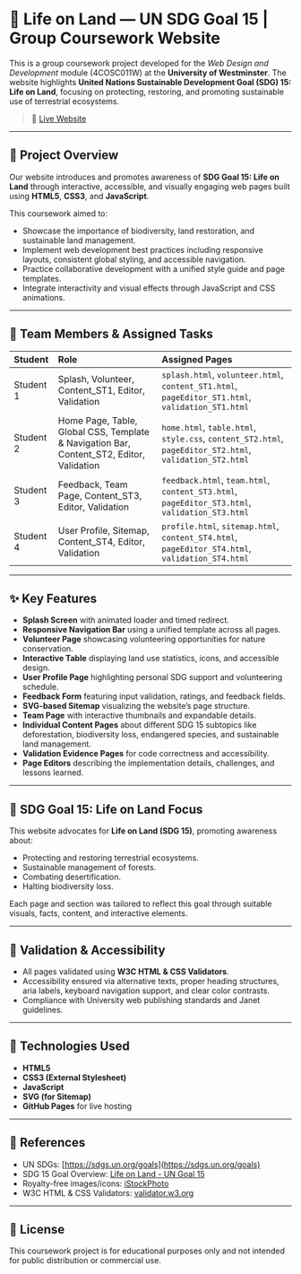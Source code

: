 # 🌿 Life on Land — UN SDG Goal 15 | Group Coursework Website

This is a group coursework project developed for the *Web Design and Development* module (4COSC011W) at the **University of Westminster**. The website highlights **United Nations Sustainable Development Goal (SDG) 15: Life on Land**, focusing on protecting, restoring, and promoting sustainable use of terrestrial ecosystems.

> 📌 [Live Website](https://jaindiedm.github.io/CW_IIT_WEB/)

---

## 📖 Project Overview

Our website introduces and promotes awareness of **SDG Goal 15: Life on Land** through interactive, accessible, and visually engaging web pages built using **HTML5**, **CSS3**, and **JavaScript**.  

This coursework aimed to:
- Showcase the importance of biodiversity, land restoration, and sustainable land management.
- Implement web development best practices including responsive layouts, consistent global styling, and accessible navigation.
- Practice collaborative development with a unified style guide and page templates.
- Integrate interactivity and visual effects through JavaScript and CSS animations.

---

## 👥 Team Members & Assigned Tasks

| Student | Role | Assigned Pages |
|:---------|:-------------------|:-----------------|
| Student 1 | Splash, Volunteer, Content_ST1, Editor, Validation | `splash.html`, `volunteer.html`, `content_ST1.html`, `pageEditor_ST1.html`, `validation_ST1.html` |
| Student 2 | Home Page, Table, Global CSS, Template & Navigation Bar, Content_ST2, Editor, Validation | `home.html`, `table.html`, `style.css`, `content_ST2.html`, `pageEditor_ST2.html`, `validation_ST2.html` |
| Student 3 | Feedback, Team Page, Content_ST3, Editor, Validation | `feedback.html`, `team.html`, `content_ST3.html`, `pageEditor_ST3.html`, `validation_ST3.html` |
| Student 4 | User Profile, Sitemap, Content_ST4, Editor, Validation | `profile.html`, `sitemap.html`, `content_ST4.html`, `pageEditor_ST4.html`, `validation_ST4.html` |

---

## ✨ Key Features

- **Splash Screen** with animated loader and timed redirect.
- **Responsive Navigation Bar** using a unified template across all pages.
- **Volunteer Page** showcasing volunteering opportunities for nature conservation.
- **Interactive Table** displaying land use statistics, icons, and accessible design.
- **User Profile Page** highlighting personal SDG support and volunteering schedule.
- **Feedback Form** featuring input validation, ratings, and feedback fields.
- **SVG-based Sitemap** visualizing the website’s page structure.
- **Team Page** with interactive thumbnails and expandable details.
- **Individual Content Pages** about different SDG 15 subtopics like deforestation, biodiversity loss, endangered species, and sustainable land management.
- **Validation Evidence Pages** for code correctness and accessibility.
- **Page Editors** describing the implementation details, challenges, and lessons learned.

---

## 🌳 SDG Goal 15: Life on Land Focus

This website advocates for **Life on Land (SDG 15)**, promoting awareness about:
- Protecting and restoring terrestrial ecosystems.
- Sustainable management of forests.
- Combating desertification.
- Halting biodiversity loss.

Each page and section was tailored to reflect this goal through suitable visuals, facts, content, and interactive elements.

---

## 📏 Validation & Accessibility

- All pages validated using **W3C HTML & CSS Validators**.
- Accessibility ensured via alternative texts, proper heading structures, aria labels, keyboard navigation support, and clear color contrasts.
- Compliance with University web publishing standards and Janet guidelines.

---

## 🔧 Technologies Used

- **HTML5**
- **CSS3 (External Stylesheet)**
- **JavaScript**
- **SVG (for Sitemap)**
- **GitHub Pages** for live hosting

---

## 📜 References

- UN SDGs: [https://sdgs.un.org/goals](https://sdgs.un.org/goals)
- SDG 15 Goal Overview: [Life on Land - UN Goal 15](https://sdgs.un.org/goals/goal15)
- Royalty-free images/icons: [iStockPhoto](https://www.istockphoto.com/)
- W3C HTML & CSS Validators: [validator.w3.org](https://validator.w3.org/)

---

## 📄 License

This coursework project is for educational purposes only and not intended for public distribution or commercial use.


